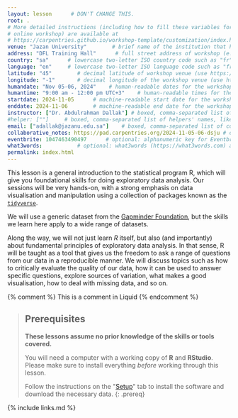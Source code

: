 ```yaml
---
layout: lesson      # DON'T CHANGE THIS.
root: .
# More detailed instructions (including how to fill these variables for an
# online workshop) are available at
# https://carpentries.github.io/workshop-template/customization/index.html
venue: "Jazan University"        # brief name of the institution that hosts the workshop without address (e.g., "Euphoric State University")
address: "DFL Training Hall"      # full street address of workshop (e.g., "Room A, 123 Forth Street, Blimingen, Euphoria"), videoconferencing URL, or 'online'
country: "sa"      # lowercase two-letter ISO country code such as "fr" (see https://en.wikipedia.org/wiki/ISO_3166-1#Current_codes) for the institution that hosts the workshop
language: "en"     # lowercase two-letter ISO language code such as "fr" (see https://en.wikipedia.org/wiki/List_of_ISO_639-1_codes) for the workshop
latitude: "45"        # decimal latitude of workshop venue (use https://www.latlong.net/)
longitude: "-1"       # decimal longitude of the workshop venue (use https://www.latlong.net)
humandate: "Nov 05-06, 2024"    # human-readable dates for the workshop (e.g., "Feb 17-18, 2020")
humantime: "9:00 am - 12:00 pm UTC+3"    # human-readable times for the workshop e.g., "9:00 am - 4:30 pm CEST (7:00 am - 2:30 pm UTC)"
startdate: 2024-11-05      # machine-readable start date for the workshop in YYYY-MM-DD format like 2015-01-01
enddate: 2024-11-06        # machine-readable end date for the workshop in YYYY-MM-DD format like 2015-01-02
instructor: ["Dr. Abdulrahman Dallak"] # boxed, comma-separated list of instructors' names as strings, like ["Kay McNulty", "Betty Jennings", "Betty Snyder"]
#helper: [""]     # boxed, comma-separated list of helpers' names, like ["Marlyn Wescoff", "Fran Bilas", "Ruth Lichterman"]
email: ["adallak@jazanu.edu.sa"]    # boxed, comma-separated list of contact email addresses for the host, lead instructor, or whoever else is handling questions, like ["marlyn.wescoff@example.org", "fran.bilas@example.org", "ruth.lichterman@example.org"]
collaborative_notes: https://pad.carpentries.org/2024-11-05-06-dsju # optional: URL for the workshop collaborative notes, e.g. an Etherpad or Google Docs document (e.g., https://pad.carpentries.org/2015-01-01-euphoria)
eventbrite: 1047463490497      # optional: alphanumeric key for Eventbrite registration, e.g., "1234567890AB" (if Eventbrite is being used)
what3words:           # optional: what3words (https://what3words.com) address of the workshop venue, without leading slashes e.g. "globe.lessening.computers"
permalink: index.html 
---
```



This lesson is a general introduction to the statistical program R, which will give 
you foundational skills for doing exploratory data analysis. 
Our sessions will be very hands-on, with a strong emphasis on data visualisation and 
manipulation using a collection of packages known as the [`tidyverse`](https://www.tidyverse.org/). 

We will use a generic dataset from the [Gapminder Foundation](https://www.gapminder.org/), 
but the skills we learn here apply to a wide range of datasets. 

Along the way, we will not just learn _R_ itself, but also (and importantly) about 
fundamental principles of exploratory data analysis. 
In that sense, R will be taught as a tool that gives us the freedom to ask a range 
of questions from our data in a reproducible manner. 
We will discuss topics such as how to critically evaluate the quality of our data, 
how it can be used to answer specific questions, explore sources of variation, 
what makes a good visualisation, how to deal with missing data, and so on. 


<!-- this is an html comment -->

{% comment %} This is a comment in Liquid {% endcomment %}

> ## Prerequisites
>
> **These lessons assume no prior knowledge of the skills or tools covered.**
> 
> You will need a computer with a working copy of **R** and **RStudio**.
> Please make sure to install everything *before* working through this lesson.
> 
> Follow the instructions on the "[Setup](setup.html)" tab to install the software 
> and download the necessary data. 
{: .prereq}

{% include links.md %}
